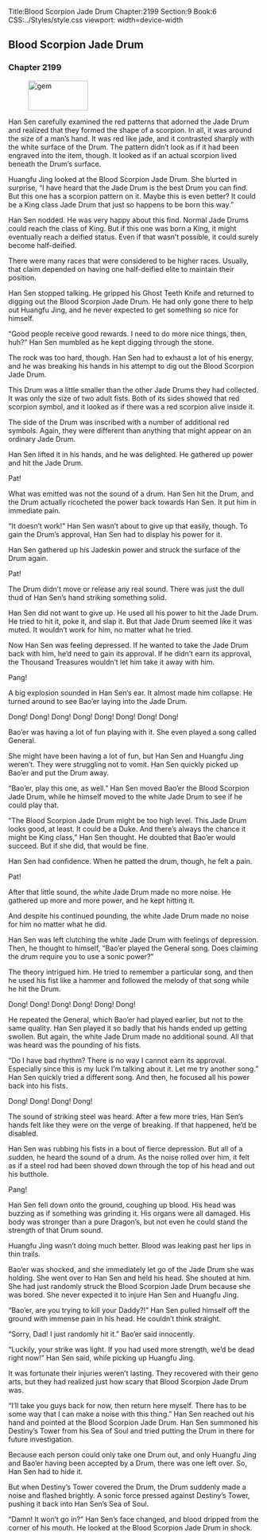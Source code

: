 Title:Blood Scorpion Jade Drum 
Chapter:2199 
Section:9 
Book:6 
CSS:../Styles/style.css 
viewport: width=device-width
  
## Blood Scorpion Jade Drum
### Chapter 2199
  
<figure>
	<img src="../Images/gem.gif" alt="gem" id="gem" width="120" height="60" />
</figure>
  

  
Han Sen carefully examined the red patterns that adorned the Jade Drum and realized that they formed the shape of a scorpion. In all, it was around the size of a man’s hand. It was red like jade, and it contrasted sharply with the white surface of the Drum. The pattern didn’t look as if it had been engraved into the item, though. It looked as if an actual scorpion lived beneath the Drum’s surface.

Huangfu Jing looked at the Blood Scorpion Jade Drum. She blurted in surprise, “I have heard that the Jade Drum is the best Drum you can find. But this one has a scorpion pattern on it. Maybe this is even better? It could be a King class Jade Drum that just so happens to be born this way.”

Han Sen nodded. He was very happy about this find. Normal Jade Drums could reach the class of King. But if this one was born a King, it might eventually reach a deified status. Even if that wasn’t possible, it could surely become half-deified.

There were many races that were considered to be higher races. Usually, that claim depended on having one half-deified elite to maintain their position.

Han Sen stopped talking. He gripped his Ghost Teeth Knife and returned to digging out the Blood Scorpion Jade Drum. He had only gone there to help out Huangfu Jing, and he never expected to get something so nice for himself.

“Good people receive good rewards. I need to do more nice things, then, huh?” Han Sen mumbled as he kept digging through the stone.

The rock was too hard, though. Han Sen had to exhaust a lot of his energy, and he was breaking his hands in his attempt to dig out the Blood Scorpion Jade Drum.

This Drum was a little smaller than the other Jade Drums they had collected. It was only the size of two adult fists. Both of its sides showed that red scorpion symbol, and it looked as if there was a red scorpion alive inside it.

The side of the Drum was inscribed with a number of additional red symbols. Again, they were different than anything that might appear on an ordinary Jade Drum.

Han Sen lifted it in his hands, and he was delighted. He gathered up power and hit the Jade Drum.

Pat!

What was emitted was not the sound of a drum. Han Sen hit the Drum, and the Drum actually ricocheted the power back towards Han Sen. It put him in immediate pain.

“It doesn’t work!” Han Sen wasn’t about to give up that easily, though. To gain the Drum’s approval, Han Sen had to display his power for it.

Han Sen gathered up his Jadeskin power and struck the surface of the Drum again.

Pat!

The Drum didn’t move or release any real sound. There was just the dull thud of Han Sen’s hand striking something solid.

Han Sen did not want to give up. He used all his power to hit the Jade Drum. He tried to hit it, poke it, and slap it. But that Jade Drum seemed like it was muted. It wouldn’t work for him, no matter what he tried.

Now Han Sen was feeling depressed. If he wanted to take the Jade Drum back with him, he’d need to gain its approval. If he didn’t earn its approval, the Thousand Treasures wouldn’t let him take it away with him.

Pang!

A big explosion sounded in Han Sen’s ear. It almost made him collapse. He turned around to see Bao’er laying into the Jade Drum.

Dong! Dong! Dong! Dong! Dong! Dong! Dong! Dong!

Bao’er was having a lot of fun playing with it. She even played a song called General.

She might have been having a lot of fun, but Han Sen and Huangfu Jing weren’t. They were struggling not to vomit. Han Sen quickly picked up Bao’er and put the Drum away.

“Bao’er, play this one, as well.” Han Sen moved Bao’er the Blood Scorpion Jade Drum, while he himself moved to the white Jade Drum to see if he could play that.

“The Blood Scorpion Jade Drum might be too high level. This Jade Drum looks good, at least. It could be a Duke. And there’s always the chance it might be King class,” Han Sen thought. He doubted that Bao’er would succeed. But if she did, that would be fine.

Han Sen had confidence. When he patted the drum, though, he felt a pain.

Pat!

After that little sound, the white Jade Drum made no more noise. He gathered up more and more power, and he kept hitting it.

And despite his continued pounding, the white Jade Drum made no noise for him no matter what he did.

Han Sen was left clutching the white Jade Drum with feelings of depression. Then, he thought to himself, “Bao’er played the General song. Does claiming the drum require you to use a sonic power?”

The theory intrigued him. He tried to remember a particular song, and then he used his fist like a hammer and followed the melody of that song while he hit the Drum.

Dong! Dong! Dong! Dong! Dong! Dong!

He repeated the General, which Bao’er had played earlier, but not to the same quality. Han Sen played it so badly that his hands ended up getting swollen. But again, the white Jade Drum made no additional sound. All that was heard was the pounding of his fists.

“Do I have bad rhythm? There is no way I cannot earn its approval. Especially since this is my luck I’m talking about it. Let me try another song.” Han Sen quickly tried a different song. And then, he focused all his power back into his fists.

Dong! Dong! Dong! Dong!

The sound of striking steel was heard. After a few more tries, Han Sen’s hands felt like they were on the verge of breaking. If that happened, he’d be disabled.

Han Sen was rubbing his fists in a bout of fierce depression. But all of a sudden, he heard the sound of a drum. As the noise rolled over him, it felt as if a steel rod had been shoved down through the top of his head and out his butthole.

Pang!

Han Sen fell down onto the ground, coughing up blood. His head was buzzing as if something was grinding it. His organs were all damaged. His body was stronger than a pure Dragon’s, but not even he could stand the strength of that Drum sound.

Huangfu Jing wasn’t doing much better. Blood was leaking past her lips in thin trails.

Bao’er was shocked, and she immediately let go of the Jade Drum she was holding. She went over to Han Sen and held his head. She shouted at him. She had just randomly struck the Blood Scorpion Jade Drum because she was bored. She never expected it to injure Han Sen and Huangfu Jing.

“Bao’er, are you trying to kill your Daddy?!” Han Sen pulled himself off the ground with immense pain in his head. He couldn’t think straight.

“Sorry, Dad! I just randomly hit it.” Bao’er said innocently.

“Luckily, your strike was light. If you had used more strength, we’d be dead right now!” Han Sen said, while picking up Huangfu Jing.

It was fortunate their injuries weren’t lasting. They recovered with their geno arts, but they had realized just how scary that Blood Scorpion Jade Drum was.

“I’ll take you guys back for now, then return here myself. There has to be some way that I can make a noise with this thing.” Han Sen reached out his hand and pointed at the Blood Scorpion Jade Drum. Han Sen summoned his Destiny’s Tower from his Sea of Soul and tried putting the Drum in there for future investigation.

Because each person could only take one Drum out, and only Huangfu Jing and Bao’er having been accepted by a Drum, there was one left over. So, Han Sen had to hide it.

But when Destiny’s Tower covered the Drum, the Drum suddenly made a noise and flashed brightly. A sonic force pressed against Destiny’s Tower, pushing it back into Han Sen’s Sea of Soul.

“Damn! It won’t go in?” Han Sen’s face changed, and blood dripped from the corner of his mouth. He looked at the Blood Scorpion Jade Drum in shock.